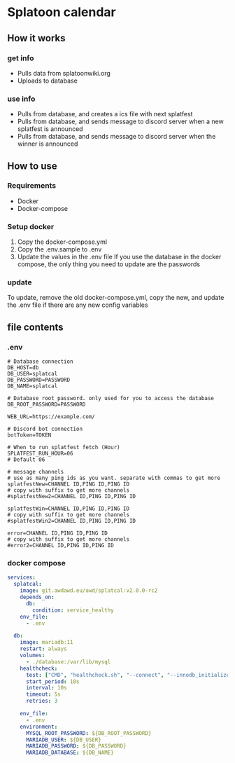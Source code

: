 # Splatoon calendar

## How it works

### get info

- Pulls data from splatoonwiki.org
- Uploads to database

### use info

- Pulls from database, and creates a ics file with next splatfest
- Pulls from database, and sends message to discord server when a new splatfest is announced
- Pulls from database, and sends message to discord server when the winner is announced

## How to use

### Requirements

- Docker
- Docker-compose

### Setup docker

1. Copy the docker-compose.yml
2. Copy the .env.sample to .env
3. Update the values in the .env file
   If you use the database in the docker compose, the only thing you need to update are the passwords

### update

To update, remove the old docker-compose.yml, copy the new, and update the .env file if there are any new config variables

## file contents

### .env

```shell
# Database connection
DB_HOST=db
DB_USER=splatcal
DB_PASSWORD=PASSWORD
DB_NAME=splatcal

# Database root password. only used for you to access the database
DB_ROOT_PASSWORD=PASSWORD

WEB_URL=https://example.com/

# Discord bot connection
botToken=TOKEN

# When to run splatfest fetch (Hour)
SPLATFEST_RUN_HOUR=06
# Default 06

# message channels
# use as many ping ids as you want. separate with commas to get more
splatfestNew=CHANNEL ID,PING ID,PING ID
# copy with suffix to get more channels
#splatfestNew2=CHANNEL ID,PING ID,PING ID

splatfestWin=CHANNEL ID,PING ID,PING ID
# copy with suffix to get more channels
#splatfestWin2=CHANNEL ID,PING ID,PING ID

error=CHANNEL ID,PING ID,PING ID      
# copy with suffix to get more channels
#error2=CHANNEL ID,PING ID,PING ID
```

### docker compose

```yml
services:
  splatcal:
    image: git.awdawd.eu/awd/splatcal:v2.0.0-rc2
    depends_on:
      db:
        condition: service_healthy
    env_file:
      - .env

  db:
    image: mariadb:11
    restart: always
    volumes:
      - ./database:/var/lib/mysql
    healthcheck:
      test: ["CMD", "healthcheck.sh", "--connect", "--innodb_initialized"]
      start_period: 10s
      interval: 10s
      timeout: 5s
      retries: 3

    env_file:
      - .env
    environment:
      MYSQL_ROOT_PASSWORD: ${DB_ROOT_PASSWORD}
      MARIADB_USER: ${DB_USER}
      MARIADB_PASSWORD: ${DB_PASSWORD} 
      MARIADB_DATABASE: ${DB_NAME}

```
